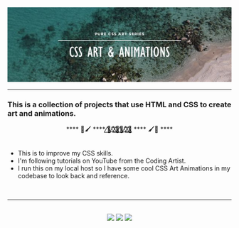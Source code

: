 <div align="center">
    <img src="images/readmeBanner.jpg">
</div>

---

### This is a collection of projects that use HTML and CSS to create art and animations.
<div align="center">
    **** 🎨🖌️ **** 🦋⃤♡⃤🌈⃤🌈⃤♡⃤🦋⃤  **** 🖌️🎨 **** 
</div>

</br>

- This is to improve my CSS skills.
- I'm following tutorials on YouTube from the Coding Artist.
- I run this on my local host so I have some cool CSS Art Animations in my codebase to look back and reference.

</br>

---

</br>

<div align="center">
    <img height="150" src="https://media1.giphy.com/media/v1.Y2lkPTc5MGI3NjExMHE0dmt6MjlkYnZkZm10eWN2NzZ3ejlxeGc1MDlzeWMwNXJiazB5ZSZlcD12MV9pbnRlcm5hbF9naWZfYnlfaWQmY3Q9Zw/rYEAkYihZsyWs/giphy.gif">
    <img height="150" src="https://media.giphy.com/media/v1.Y2lkPTc5MGI3NjExczUzcDVrOG5tOWg4MXB6aG1neG1saWc2ZHh4ZzZzeGF3bDA2cTd4ZyZlcD12MV9pbnRlcm5hbF9naWZfYnlfaWQmY3Q9Zw/WSyz8TouS9jfW/giphy.gif">
    <img height="150" src="https://media.giphy.com/media/v1.Y2lkPTc5MGI3NjExaDg1bmM0OWprbW9qaXBsYml5ZjNzOGpnenF3ajRtaWVzb3MxdTg3NSZlcD12MV9pbnRlcm5hbF9naWZfYnlfaWQmY3Q9Zw/aysBMSvOiagPm/giphy.gif">
</div>